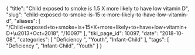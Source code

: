 {
    "title": "Child exposed to smoke is 1.5 X more likely to have low vitamin D",
    "slug": "child-exposed-to-smoke-is-15-x-more-likely-to-have-low-vitamin-d",
    "aliases": [
        "/Child+exposed+to+smoke+is+15+X+more+likely+to+have+low+vitamin+D+\u2013+Oct+2018",
        "/10097"
    ],
    "tiki_page_id": 10097,
    "date": "2018-10-08",
    "categories": [
        "Deficiency ",
        "Youth",
        "Infant-Child"
    ],
    "tags": [
        "Deficiency ",
        "Infant-Child",
        "Youth"
    ]
}